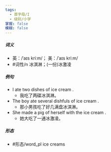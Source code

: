 ```yaml
---
tags:
  - 首字母/I
  - 级别/小学
掌握: false
模糊: false
---
```

##### 词义
- 英：/ˈaɪs kriːm/； 美：/ˈaɪs kriːm/
- #词性/n  冰淇淋；(一份)冰激凌
##### 例句
- I ate two dishes of ice cream .
	- 我吃了两碟冰淇淋。
- The boy ate several dishfuls of ice cream .
	- 那小男孩吃了好几满盘冰淇淋。
- She made a pig of herself with the ice cream .
	- 她大吃了一通冰激凌。
##### 形态
- #形态/word_pl ice creams
